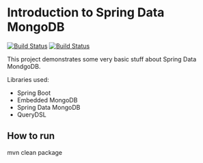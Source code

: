 # Introduction to Spring Data MongoDB 
[![Build Status](https://travis-ci.org/ssouris/spring-tutorials.svg)](https://travis-ci.org/ssouris/spring-tutorials)
[![Build Status](https://img.shields.io/badge/yetanotherdevblog.com-introduction--to--spring--data--mongodb-red.svg)](http://yetanotherdevblog.com/introduction-to-spring-data-mongodb)

This project demonstrates some very basic stuff about Spring Data MondgoDB.

Libraries used:
- Spring Boot
- Embedded MongoDB
- Spring Data MongoDB
- QueryDSL

How to run
----------
mvn clean package
